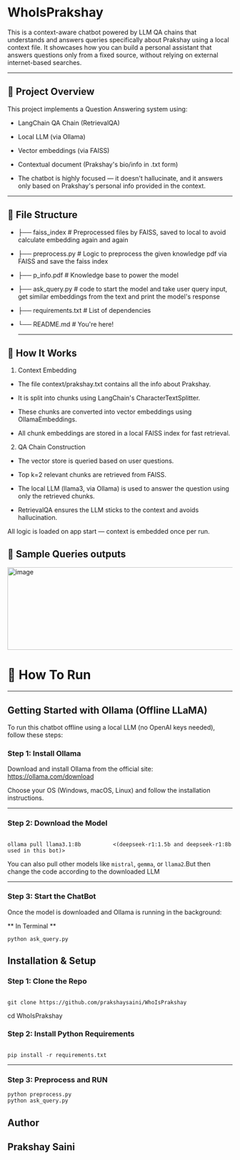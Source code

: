 # WhoIsPrakshay

This is a context-aware chatbot powered by LLM QA chains that understands and answers queries specifically about Prakshay using a local context file. It showcases how you can build a personal assistant that answers questions only from a fixed source, without relying on external internet-based searches.

---

## 🔹 Project Overview

This project implements a Question Answering system using:

- LangChain QA Chain (RetrievalQA)

- Local LLM (via Ollama)

- Vector embeddings (via FAISS)

- Contextual document (Prakshay's bio/info in .txt form)

- The chatbot is highly focused — it doesn't hallucinate, and it answers only based on Prakshay's personal info provided in the context.

---

## 🔹 File Structure

- ├── faiss_index               # Preprocessed files by FAISS, saved to local to avoid calculate embedding again and again
- ├── preprocess.py             # Logic to preprocess the given knowledge pdf via FAISS and save the faiss index
- ├── p_info.pdf                # Knowledge base to power the model
- ├── ask_query.py              # code to start the model and take user query input, get similar embeddings from the text and print the model's response 
- ├── requirements.txt          # List of dependencies
- └── README.md                 # You're here!

  ---
  
## 🔹 How It Works
  1. Context Embedding
- The file context/prakshay.txt contains all the info about Prakshay.

- It is split into chunks using LangChain's CharacterTextSplitter.

- These chunks are converted into vector embeddings using OllamaEmbeddings.

- All chunk embeddings are stored in a local FAISS index for fast retrieval.

2. QA Chain Construction
- The vector store is queried based on user questions.

- Top k=2 relevant chunks are retrieved from FAISS.

- The local LLM (llama3, via Ollama) is used to answer the question using only the retrieved chunks.

- RetrievalQA ensures the LLM sticks to the context and avoids hallucination.


All logic is loaded on app start — context is embedded once per run.

## 🔹 Sample Queries outputs
  <img width="1453" height="185" alt="image" src="https://github.com/user-attachments/assets/7d8d28c4-68ca-4eb9-9ec9-25447e11722e" />


# 🔹 How To Run
---
## Getting Started with Ollama (Offline LLaMA)

To run this chatbot offline using a local LLM (no OpenAI keys needed), follow these steps:

### Step 1: Install Ollama

Download and install Ollama from the official site:  
https://ollama.com/download

Choose your OS (Windows, macOS, Linux) and follow the installation instructions.

---

### Step 2: Download the Model

```

ollama pull llama3.1:8b          <(deepseek-r1:1.5b and deepseek-r1:8b used in this bot)>
```
You can also pull other models like `mistral`, `gemma`, or `llama2`.But then change the code according to the downloaded LLM

---

### Step 3: Start the ChatBot

Once the model is downloaded and Ollama is running in the background:

** In Terminal **

```
python ask_query.py
```
## Installation & Setup

### Step 1: Clone the Repo

```

git clone https://github.com/prakshaysaini/WhoIsPrakshay
```
cd WhoIsPrakshay

### Step 2: Install Python Requirements

```

pip install -r requirements.txt
```
---

### Step 3: Preprocess and RUN
```
python preprocess.py
python ask_query.py
```
## Author

**Prakshay Saini**  
---
